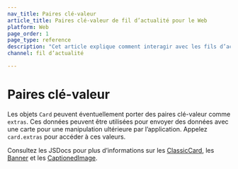 ```yaml
---
nav_title: Paires clé-valeur
article_title: Paires clé-valeur de fil d’actualité pour le Web
platform: Web
page_order: 1
page_type: reference
description: "Cet article explique comment interagir avec les fils d’actualité via le SDK Braze."
channel: fil d’actualité

---
```


# Paires clé-valeur

Les objets `Card` peuvent éventuellement porter des paires clé-valeur comme `extras`. Ces données peuvent être utilisées pour envoyer des données avec une carte pour une manipulation ultérieure par l’application. Appelez `card.extras` pour accéder à ces valeurs.

Consultez les JSDocs pour plus d’informations sur les [ClassicCard][3], les [Banner][4] et les [CaptionedImage][5].

[3]: https://js.appboycdn.com/web-sdk/latest/doc/classes/braze.classiccard.html
[4]: https://js.appboycdn.com/web-sdk/latest/doc/classes/braze.banner.html
[5]: https://js.appboycdn.com/web-sdk/latest/doc/classes/braze.captionedimage.html
